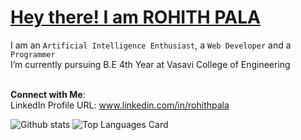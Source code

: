 <h1><u>Hey there! I am ROHITH PALA</u></h1>
I am an <code>Artificial Intelligence Enthusiast</code>, a <code>Web Developer</code> and a <code>Programmer</code> <br>
I’m currently pursuing B.E 4th Year at Vasavi College of Engineering <br> <br>

**Connect with Me**:<br>
LinkedIn Profile URL: www.linkedin.com/in/rohithpala <br>

![Github stats](https://github-readme-stats.vercel.app/api?username=rohithpala&theme=dark&show_icons=true&count_private=true)
![Top Languages Card](https://github-readme-stats.vercel.app/api/top-langs/?username=rohithpala&layout=compact)
